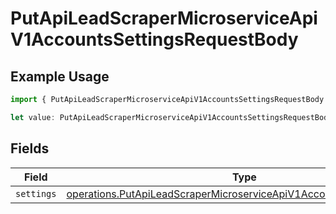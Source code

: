 # PutApiLeadScraperMicroserviceApiV1AccountsSettingsRequestBody

## Example Usage

```typescript
import { PutApiLeadScraperMicroserviceApiV1AccountsSettingsRequestBody } from "oppulence-backend-sdk/models/operations";

let value: PutApiLeadScraperMicroserviceApiV1AccountsSettingsRequestBody = {};
```

## Fields

| Field                                                                                                                                                          | Type                                                                                                                                                           | Required                                                                                                                                                       | Description                                                                                                                                                    |
| -------------------------------------------------------------------------------------------------------------------------------------------------------------- | -------------------------------------------------------------------------------------------------------------------------------------------------------------- | -------------------------------------------------------------------------------------------------------------------------------------------------------------- | -------------------------------------------------------------------------------------------------------------------------------------------------------------- |
| `settings`                                                                                                                                                     | [operations.PutApiLeadScraperMicroserviceApiV1AccountsSettingsSettings](../../models/operations/putapileadscrapermicroserviceapiv1accountssettingssettings.md) | :heavy_minus_sign:                                                                                                                                             | N/A                                                                                                                                                            |